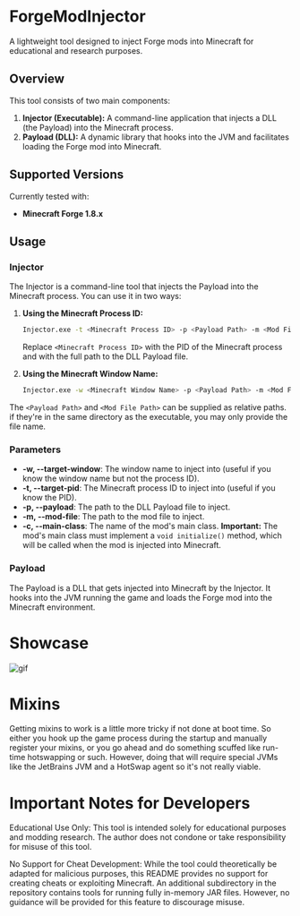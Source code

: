 # ForgeModInjector

A lightweight tool designed to inject Forge mods into Minecraft for educational and research purposes.


## **Overview**
This tool consists of two main components:
1. **Injector (Executable):** A command-line application that injects a DLL (the Payload) into the Minecraft process.
2. **Payload (DLL):** A dynamic library that hooks into the JVM and facilitates loading the Forge mod into Minecraft.


## **Supported Versions**  
Currently tested with:  
- **Minecraft Forge 1.8.x**  

## **Usage**
### **Injector**
The Injector is a command-line tool that injects the Payload into the Minecraft process. You can use it in two ways:

1. **Using the Minecraft Process ID:**
   ```bash
   Injector.exe -t <Minecraft Process ID> -p <Payload Path> -m <Mod File Path> -c <Main Class Name>
    ```
   Replace `<Minecraft Process ID>` with the PID of the Minecraft process and <Payload Path> with the full path to the DLL Payload file.

2. **Using the Minecraft Window Name:**
    ```bash
    Injector.exe -w <Minecraft Window Name> -p <Payload Path> -m <Mod File Path> -c <Main Class Name>
    ```
The `<Payload Path>` and `<Mod File Path>` can be supplied as relative paths. if they're in the same directory as the executable, you may only provide the file name.
### **Parameters**
- **-w, --target-window**: The window name to inject into (useful if you know the window name but not the process ID).
- **-t, --target-pid**: The Minecraft process ID to inject into (useful if you know the PID).
- **-p, --payload**: The path to the DLL Payload file to inject.
- **-m, --mod-file**: The path to the mod file to inject.
- **-c, --main-class**: The name of the mod's main class. **Important:** The mod's main class must implement a `void initialize()` method, which will be called when the mod is injected into Minecraft.


### Payload
The Payload is a DLL that gets injected into Minecraft by the Injector. It hooks into the JVM running the game and loads the Forge mod into the Minecraft environment.

# Showcase
![gif](https://i.imgur.com/sjaL1L5.gif)

# Mixins
Getting mixins to work is a little more tricky if not done at boot time. So either you hook up the game process
during the startup and manually register your mixins, or you go ahead and do something scuffed like run-time hotswapping or such.
However, doing that will require special JVMs like the JetBrains JVM and a HotSwap agent so it's not really viable.

# Important Notes for Developers
Educational Use Only:
This tool is intended solely for educational purposes and modding research. The author does not condone or take responsibility for misuse of this tool.

No Support for Cheat Development:
While the tool could theoretically be adapted for malicious purposes, this README provides no support for creating cheats or exploiting Minecraft. An additional subdirectory in the repository contains tools for running fully in-memory JAR files. However, no guidance will be provided for this feature to discourage misuse.

